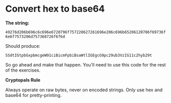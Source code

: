 # Convert hex to base64

**The string:**

`49276d206b696c6c696e6720796f757220627261696e206c696b65206120706f69736f6e6f7573206d757368726f6f6d`

Should produce:

`SSdtIGtpbGxpbmcgeW91ciBicmFpbiBsaWtlIGEgcG9pc29ub3VzIG11c2hyb29t`  

So go ahead and make that happen. You'll need to use this code for the rest of the exercises.

**Cryptopals Rule**  

Always operate on raw bytes, never on encoded strings. Only use hex and base64 for pretty-printing.